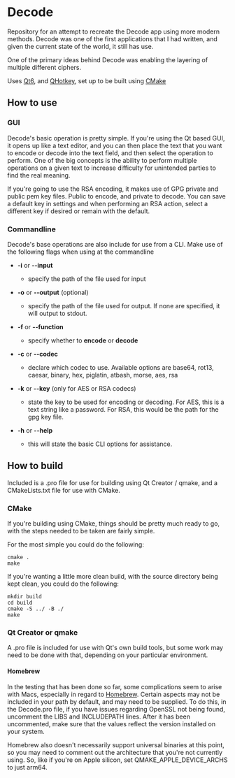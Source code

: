 # Decode
Repository for an attempt to recreate the Decode app using more modern methods. Decode was one of the first applications that I had written, and given the current state of the world, it still has use.

One of the primary ideas behind Decode was enabling the layering of multiple different ciphers.

Uses [Qt6](https://www.qt.io), and [QHotkey](https://github.com/Hellmark/QHotkey), set up to be built using [CMake](https://www.cmake.org)

## How to use

### GUI

Decode's basic operation is pretty simple. If you're using the Qt based GUI, it opens up like a text editor, and you can then place the text that you want to encode or decode into the text field, and then select the operation to perform. One of the big concepts is the ability to perform multiple operations on a given text to increase difficulty for unintended parties to find the real meaning.

If you're going to use the RSA encoding, it makes use of GPG private and public pem key files. Public to encode, and private to decode. You can save a default key in settings and when performing an RSA action, select a different key if desired or remain with the default.

### Commandline

Decode's base operations are also include for use from a CLI. Make use of the following flags when using at the commandline

- **-i** or **--input**
  - specify the path of the file used for input

- **-o** or **--output** (optional)
  - specify the path of the file used for output. If none are specified, it will output to stdout.

- **-f** or **--function**
  - specify whether to **encode** or **decode**

- **-c** or **--codec**
  - declare which codec to use. Available options are base64, rot13, caesar, binary, hex, piglatin, atbash, morse, aes, rsa

- **-k** or **--key** (only for AES or RSA codecs)
  - state the key to be used for encoding or decoding. For AES, this is a text string like a password. For RSA, this would be the path for the gpg key file.

- **-h** or **--help**
  - this will state the basic CLI options for assistance.

## How to build

Included is a .pro file for use for building using Qt Creator / qmake, and a CMakeLists.txt file for use with CMake.

### CMake

If you're building using CMake, things should be pretty much ready to go, with the steps needed to be taken are fairly simple.

For the most simple you could do the following:

  ```
  cmake .
  make
  ```

If you're wanting a little more clean build, with the source directory being kept clean, you could do the following:

  ```
  mkdir build
  cd build
  cmake -S ../ -B ./
  make
  ```

### Qt Creator or qmake

A .pro file is included for use with Qt's own build tools, but some work may need to be done with that, depending on your particular environment.

#### Homebrew

In the testing that has been done so far, some complications seem to arise with Macs, especially in regard to [Homebrew](https://www.brew.sh). Certain aspects may not be included in your path by default, and may need to be supplied. To do this, in the Decode.pro file, if you have issues regarding OpenSSL not being found, uncomment the LIBS and INCLUDEPATH lines. After it has been uncommented, make sure that the values reflect the version installed on your system.

Homebrew also doesn't necessarily support universal binaries at this point, so you may need to comment out the architecture that you're not currently using. So, like if you're on Apple silicon, set QMAKE_APPLE_DEVICE_ARCHS to just arm64.

